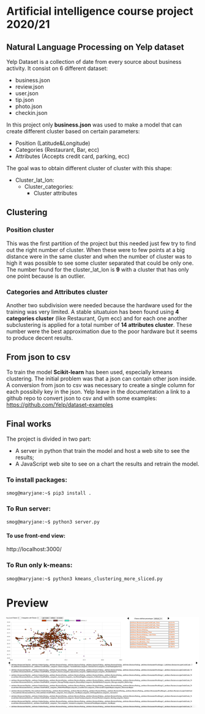 # Artificial intelligence course project 2020/21
## Natural Language Processing on Yelp dataset

Yelp Dataset is a collection of date from every source about business activity. It consist on 6 different dataset:
* business.json
* review.json
* user.json
* tip.json
* photo.json 
* checkin.json

In this project only **business.json** was used to make a model that can create different cluster based on certain parameters:

* Position (Latitude&Longitude)
* Categories (Restaurant, Bar, ecc)
* Attributes (Accepts credit card, parking, ecc)

The goal was to obtain different cluster of cluster with this shape:
* Cluster_lat_lon:
  * Cluster_categories:
    - Cluster attributes  


## Clustering
### Position cluster

This was the first partition of the project but this needed just few try to find out the right number of cluster. 
When these were to few points at a big distance were in the same cluster and when the number of cluster was to high it was possible to see some cluster separated that could be only one. 
The number found for the cluster_lat_lon is **9** with a cluster that has only one point because is an outlier.

### Categories and Attributes cluster

Another two subdivision were needed because the hardware used for the training was very limited.
A stable situatuion has been found using **4 categories cluster** (like Restaurant, Gym ecc) and for each one another subclustering is applied for a total number of **14 attributes cluster**. These number were the best approximation due to the poor hardware but it seems to produce decent results.



## From json to csv
To train the model **Scikit-learn** has been used, especially kmeans clustering. The initial problem was that a json can contain other json inside. A conversion from json to csv
was necessary to create a single column for each possibily key in the json. Yelp leave in the documentation a link to a github repo to convert json to csv and with some examples:
https://github.com/Yelp/dataset-examples

## Final works

The project is divided in two part:
* A server in python that train the model and host a web site to see the results;
* A JavaScript web site to see on a chart the results and retrain the model.


### To install packages:
```console
smog@maryjane:~$ pip3 install .
```

### To Run server:

```console
smog@maryjane:~$ python3 server.py
```
#### To use front-end view:
  http://localhost:3000/

### To Run only k-means:

```console
smog@maryjane:~$ python3 kmeans_clustering_more_sliced.py
```

# Preview
![testo alt](/foto/home.png "Screenshoot of the results on website")
